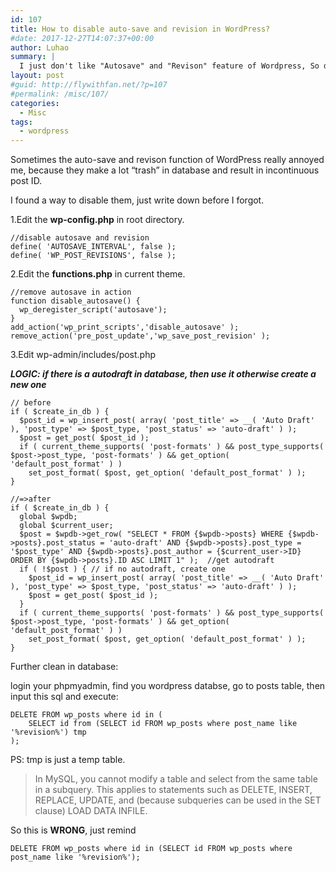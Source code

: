 ```yaml
---
id: 107
title: How to disable auto-save and revision in WordPress?
#date: 2017-12-27T14:07:37+00:00
author: Luhao
summary: |
  I just don't like "Autosave" and "Revison" feature of Wordpress, So do you? Let's kick them out of our website!
layout: post
#guid: http://flywithfan.net/?p=107
#permalink: /misc/107/
categories:
  - Misc
tags:
  - wordpress
---
```


Sometimes the auto-save and revison function of WordPress really annoyed me, because they make a lot &#8220;trash&#8221; in database and result in incontinuous post ID.

I found a way to disable them, just write down before I forgot.

1.Edit the **wp-config.php** in root directory.

<pre class="line-numbers prism-highlight" data-start="1"><code class="language-php">//disable autosave and revision
define( 'AUTOSAVE_INTERVAL', false );
define( 'WP_POST_REVISIONS', false );
</code></pre>

2.Edit the **functions.php** in current theme.

<pre class="line-numbers prism-highlight" data-start="1"><code class="language-php">//remove autosave in action
function disable_autosave() {
  wp_deregister_script('autosave');
}
add_action('wp_print_scripts','disable_autosave' );
remove_action('pre_post_update','wp_save_post_revision' );
</code></pre>

3.Edit wp-admin/includes/post.php

**_LOGIC: if there is a autodraft in database, then use it otherwise create a new one_**

<pre class="line-numbers prism-highlight" data-start="1"><code class="language-php">// before
if ( $create_in_db ) {
  $post_id = wp_insert_post( array( 'post_title' =&gt; __( 'Auto Draft' ), 'post_type' =&gt; $post_type, 'post_status' =&gt; 'auto-draft' ) );
  $post = get_post( $post_id );
  if ( current_theme_supports( 'post-formats' ) && post_type_supports( $post-&gt;post_type, 'post-formats' ) && get_option( 'default_post_format' ) )
    set_post_format( $post, get_option( 'default_post_format' ) );
}

//=&gt;after
if ( $create_in_db ) {
  global $wpdb;
  global $current_user;
  $post = $wpdb-&gt;get_row( "SELECT * FROM {$wpdb-&gt;posts} WHERE {$wpdb-&gt;posts}.post_status = 'auto-draft' AND {$wpdb-&gt;posts}.post_type = '$post_type' AND {$wpdb-&gt;posts}.post_author = {$current_user-&gt;ID} ORDER BY {$wpdb-&gt;posts}.ID ASC LIMIT 1" );  //get autodraft
  if ( !$post ) { // if no autodraft, create one
    $post_id = wp_insert_post( array( 'post_title' =&gt; __( 'Auto Draft' ), 'post_type' =&gt; $post_type, 'post_status' =&gt; 'auto-draft' ) );
    $post = get_post( $post_id );
  }
  if ( current_theme_supports( 'post-formats' ) && post_type_supports( $post-&gt;post_type, 'post-formats' ) && get_option( 'default_post_format' ) )
    set_post_format( $post, get_option( 'default_post_format' ) );
}
</code></pre>

Further clean in database:

login your phpmyadmin, find you wordpress databse, go to posts table, then input this sql and execute:

<pre class="line-numbers prism-highlight" data-start="1"><code class="language-sql">DELETE FROM wp_posts where id in (
    SELECT id from (SELECT id FROM wp_posts where post_name like '%revision%') tmp
);
</code></pre>

PS: tmp is just a temp table.

> In MySQL, you cannot modify a table and select from the same table in a subquery. This applies to statements such as DELETE, INSERT, REPLACE, UPDATE, and (because subqueries can be used in the SET clause) LOAD DATA INFILE.

So this is **WRONG**, just remind

<pre class="line-numbers prism-highlight" data-start="1"><code class="language-sql">DELETE FROM wp_posts where id in (SELECT id FROM wp_posts where post_name like '%revision%');
</code></pre>
